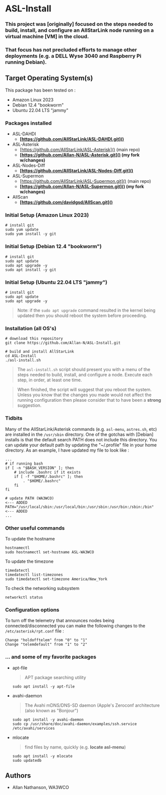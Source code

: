 # ASL-Install

### This project was [originally] focused on the steps needed to build, install, and configure an AllStarLink node running on a virtual machine [VM] in the cloud.

### That focus has not precluded efforts to manage other deployments (e.g. a DELL Wyse 3040 and Raspberry Pi running Debian).

## Target Operating System(s)

This package has been tested on :

* Amazon Linux 2023
* Debian 12.4 "bookworm"
* Ubuntu 22.04 LTS "jammy"

### Packages installed

* 	ASL-DAHDI
	* **[https://github.com/AllStarLink/ASL-DAHDI.git]()**
*  ASL-Asterisk
	* [https://github.com/AllStarLink/ASL-Asterisk]() (main repo)
	* **[https://github.com/Allan-N/ASL-Asterisk.git]() (my fork w/changes)**
*  ASL-Nodes-Diff
	* **[https://github.com/AllStarLink/ASL-Nodes-Diff.git]()**
*	ASL-Supermon
	* [https://github.com/AllStarLink/ASL-Supermon.git]() (main repo)
	* **[https://github.com/Allan-N/ASL-Supermon.git]() (my fork w/changes)**
*	AllScan
	* **[https://github.com/davidgsd/AllScan.git]()**

### Initial Setup (Amazon Linux 2023)

```
# install git
sudo yum update
sudo yum install -y git
```

### Initial Setup (Debian 12.4 "bookworm")

```
# install git
sudo apt update
sudo apt upgrade -y
sudo apt install -y git
```

### Initial Setup (Ubuntu 22.04 LTS "jammy")

```
# install git
sudo apt update
sudo apt upgrade -y
```

> Note: if the `sudo apt upgrade` command resulted in the kernel being updated then you should reboot the system before proceeding.


### Installation (all OS's)
```
# download this repository
git clone https://github.com/Allan-N/ASL-Install.git

# build and install AllStarLink
cd ASL-Install
./asl-install.sh
```

> The `asl-install.sh` script should present you with a menu of the steps needed to build, install, and configure a node.  Execute each step, in order, at least one time.

> When finished, the script will suggest that you reboot the system.  Unless you know that the changes you made would not affect the running configuration then please consider that to have been a **strong** suggestion.

### Tidbits

Many of the AllStarLink/Asterisk commands (e.g. `asl-menu`, `astres.sh`, etc) are installed in the `/usr/sbin` directory.
One of the gotchas with [Debian] installs is that the default search PATH does not include this directory.
You can update your default path by updating the "~/.profile" file in your home directory. As an example, I have updated my file to look like :

```
...
# if running bash
if [ -n "$BASH_VERSION" ]; then
    # include .bashrc if it exists
    if [ -f "$HOME/.bashrc" ]; then
        . "$HOME/.bashrc"
    fi
fi

# update PATH (WA3WCO)                                               <--- ADDED
PATH="/usr/local/sbin:/usr/local/bin:/usr/sbin:/usr/bin:/sbin:/bin"  <--- ADDED
...
```

### Other useful commands

To update the hostname

```
hostnamectl
sudo hostnamectl set-hostname ASL-WA3WCO
```

To update the timezone

```
timedatectl
timedatectl list-timezones
sudo timedatectl set-timezone America/New_York
```

To check the networking subsystem

```
networkctl status
```

### Configuration options

To turn off the telemetry that announces nodes being connected/disconnected you can make the following changes to the `/etc/asterisk/rpt.conf` file :

```
Change "holdofftelem" from "0" to "1"
Change "telemdefault" from "1" to "2"
```

### ... and some of my favorite packages

* apt-file
	> APT package searching utility

	```
	sudo apt install -y apt-file
	```

* avahi-daemon
	> The Avahi mDNS/DNS-SD daemon (Apple's Zeroconf architecture (also known as "Bonjour")

	```
	sudo apt install -y avahi-daemon
	sudo cp /usr/share/doc/avahi-daemon/examples/ssh.service /etc/avahi/services
	```

* mlocate
	> find files by name, quickly (e.g. **locate asl-menu**)

	```
	sudo apt install -y mlocate
	sudo updatedb
	```

## Authors

* Allan Nathanson, WA3WCO




